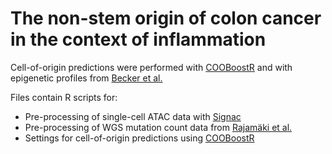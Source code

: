 # The non-stem origin of colon cancer in the context of inflammation 

Cell-of-origin predictions were performed with [COOBoostR](https://github.com/SWJ9385/COOBoostR) and with epigenetic profiles from [Becker et al.](https://www.nature.com/articles/s41588-022-01088-x)

Files contain R scripts for:
- Pre-processing of single-cell ATAC data with [Signac](https://stuartlab.org/signac/)
- Pre-processing of WGS mutation count data from [Rajamäki et al.](https://www.gastrojournal.org/article/S0016-5085(21)00680-6/fulltext) 
- Settings for cell-of-origin predictions using [COOBoostR](https://github.com/SWJ9385/COOBoostR)
